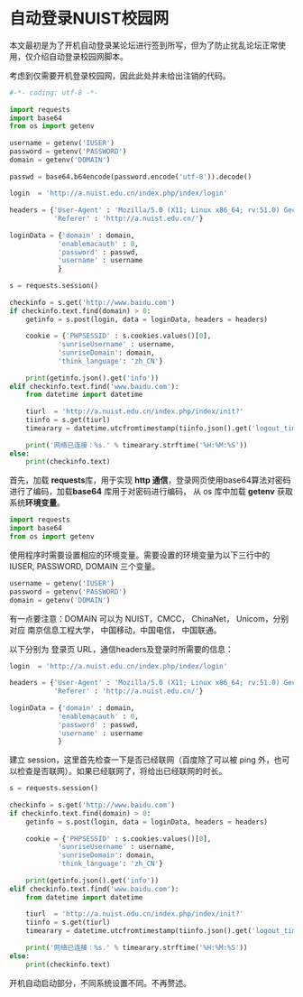 # 自动登录NUIST校园网


本文最初是为了开机自动登录某论坛进行签到所写，但为了防止扰乱论坛正常使用，仅介绍自动登录校园网脚本。

考虑到仅需要开机登录校园网，因此此处并未给出注销的代码。

```python
#-*- coding: utf-8 -*-
 
import requests
import base64
from os import getenv
 
username = getenv('IUSER')
password = getenv('PASSWORD')        
domain = getenv('DOMAIN')        
 
passwd = base64.b64encode(password.encode('utf-8')).decode()
 
login  = 'http://a.nuist.edu.cn/index.php/index/login'
 
headers = {'User-Agent' : 'Mozilla/5.0 (X11; Linux x86_64; rv:51.0) Gecko/20100101 Firefox/51.0',  
           'Referer' : 'http://a.nuist.edu.cn/'}  
 
loginData = {'domain' : domain,
            'enablemacauth' : 0,
            'password' : passwd,
            'username' : username
            }  
 
s = requests.session()
 
checkinfo = s.get('http://www.baidu.com')
if checkinfo.text.find(domain) > 0:
    getinfo = s.post(login, data = loginData, headers = headers)
 
    cookie = {'PHPSESSID' : s.cookies.values()[0], 
            'sunriseUsername' : username, 
            'sunriseDomain': domain, 
            'think_language': 'zh_CN'}
 
    print(getinfo.json().get('info'))
elif checkinfo.text.find('www.baidu.com'):    
    from datetime import datetime
 
    tiurl  = 'http://a.nuist.edu.cn/index.php/index/init?'
    tiinfo = s.get(tiurl)
    timearary = datetime.utcfromtimestamp(tiinfo.json().get('logout_timer'))
 
    print('网络已连接：%s.' % timearary.strftime('%H:%M:%S'))
else:
    print(checkinfo.text)
```

首先，加载 **requests**库，用于实现 **http 通信**，登录网页使用base64算法对密码进行了编码，加载**base64** 库用于对密码进行编码， 从 os 库中加载 **getenv** 获取系统**环境变量**。

```python
import requests
import base64
from os import getenv
```

使用程序时需要设置相应的环境变量。需要设置的环境变量为以下三行中的 IUSER, PASSWORD, DOMAIN 三个变量。

```python
username = getenv('IUSER')
password = getenv('PASSWORD')        
domain = getenv('DOMAIN')
```

有一点要注意：DOMAIN 可以为 NUIST，CMCC， ChinaNet， Unicom，分别对应 南京信息工程大学， 中国移动，中国电信， 中国联通。

以下分别为 登录页 URL，通信headers及登录时所需要的信息：

```python
login  = 'http://a.nuist.edu.cn/index.php/index/login'
 
headers = {'User-Agent' : 'Mozilla/5.0 (X11; Linux x86_64; rv:51.0) Gecko/20100101 Firefox/51.0',  
           'Referer' : 'http://a.nuist.edu.cn/'}  
 
loginData = {'domain' : domain,
            'enablemacauth' : 0,
            'password' : passwd,
            'username' : username
            }
```

建立 session，这里首先检查一下是否已经联网（百度除了可以被 ping 外，也可以检查是否联网）。如果已经联网了，将给出已经联网的时长。


```python
s = requests.session()
 
checkinfo = s.get('http://www.baidu.com')
if checkinfo.text.find(domain) > 0:
    getinfo = s.post(login, data = loginData, headers = headers)
 
    cookie = {'PHPSESSID' : s.cookies.values()[0], 
            'sunriseUsername' : username, 
            'sunriseDomain': domain, 
            'think_language': 'zh_CN'}
 
    print(getinfo.json().get('info'))
elif checkinfo.text.find('www.baidu.com'):    
    from datetime import datetime
 
    tiurl  = 'http://a.nuist.edu.cn/index.php/index/init?'
    tiinfo = s.get(tiurl)
    timearary = datetime.utcfromtimestamp(tiinfo.json().get('logout_timer'))
 
    print('网络已连接：%s.' % timearary.strftime('%H:%M:%S'))
else:
    print(checkinfo.text)
```

开机自动启动部分，不同系统设置不同。不再赘述。


